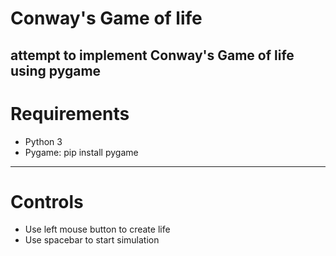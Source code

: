 # Conway's Game of life
attempt to implement Conway's Game of life using pygame
-----------------------
# Requirements
* Python 3
* Pygame: pip install pygame
-----------------------
# Controls
- Use left mouse button to create life
- Use spacebar to start simulation
